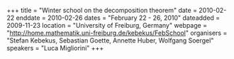 +++
title = "Winter school on the decomposition theorem"
date = 2010-02-22
enddate = 2010-02-26
dates = "February 22 - 26, 2010"
dateadded = 2009-11-23
location = "University of Freiburg, Germany"
webpage = "http://home.mathematik.uni-freiburg.de/kebekus/FebSchool"
organisers = "Stefan Kebekus, Sebastian Goette, Annette Huber, Wolfgang Soergel"
speakers = "Luca Migliorini"
+++
